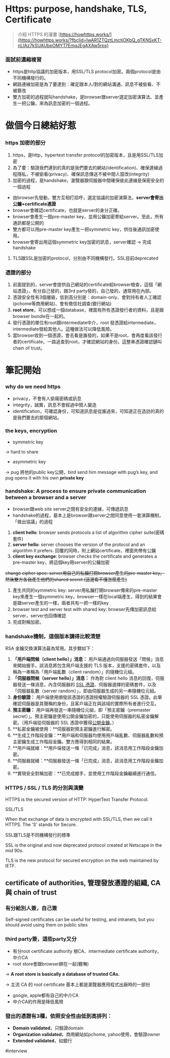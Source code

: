 # Https: purpose, handshake, TLS, Certificate

> 介紹 HTTPS 的漫畫
[https://howhttps.works/](https://howhttps.works/?fbclid=IwAR1ZTQztLmctiOKbQ_gTKNSxKT-nLIAz7kSUAUbpOMYT7EmqJEgAXAw5rps)
> 

### 面試前濃縮複習

- https是http協議的加密版本，用SSL/TLS protocol加密。兩個protocol是由不同機構發行的。
- 網路連線加密是為了要達到：確定跟本人/對的網站溝通、訊息不被偷看、不被篡改
- 雙方加密的過程就叫handshake，是browser跟server選定加密演算法、並產生一把公鑰，來為訊息加密的一個過程。

# 做個今日總結好惹

### https 加密的部分

1. https，是http，hypertext transfer protocol的加密版本，且是用SSL/TLS加密
2. 為了要：驗證我們連到的真的是我們要去的網站(identification)、確保連線過程隱私，不被偷看(privacy)、確保訊息傳送不被中間人竄改(integrity)
3. 加密的過程，是handshake，瀏覽器跟伺服器中間確保彼此連線是保密安全的一個過程
- 由browser先發動，雙方互相打招呼，選定協議的加密演算法，**server會寄出公鑰+certificate憑證**
- browser會確認certificate，也就是server的身分正確。
- browser會產生一個pre-master key，並用公鑰加密寄給server。至此，所有通訊都是公開的
- 雙方都可以用pre-master key產生一把symmetric key，供往後通訊加密使用。
- browser會寄出用這個symmetric key加密的訊息，server確認 → 完成handshake
1. TLS跟SSL是加密的protocol，分別由不同機構發行。SSL目前deprecated

### 憑證的部分

1. 前面提到的，server會提供自己網站的certificate給browser檢查，這個「網站憑證」，有分自己發的，跟3rd party發的，自己發的，通常用在內部。
2. 憑證安全性有3個層級，低到高分別是：domain-only、會對持有者人工確認(pchome等商用網站)、會有徵信社調查(銀行網站)
3. **root store**，可以想成一個database，裡面有所有憑證發行者的資料，且是跟browser bundle在一起的。
4. 發行憑證的單位有root跟intermediate中介，root 發憑證給intermediate，intermediate發給其他人。這種做法可以降低風險。
5. 當browser收到一個憑證，會去看是誰發的，如果不是root，會再度看該發行者的certificate，一路追查到root，才確認網站的身份。這整串憑證確認鏈叫chain of trust。

# 筆記開始

### why do we need https

- privacy，不會有人偷窺密碼或訊息
- integrity，誠實，訊息不會經過中間人變造
- identification，可確認身份，可知道訊息是從誰過來，可知道正在造訪的真的是我們要去的那個網站。

### the keys, encryption

- symmetric key

→ hard to share

- asymmetric key

→ pug 將他的public key公開，bird send him message with pug’s key, and pug opens it with his own **private key**

### handshake: A process to ensure private communication between a browser and a server

- browser跟web site server之間有安全的連線，可傳遞訊息
- handshake的過程，基本上是browser跟server之間同意使用一套演算機制，「做出協議」的過程
1. **client hello**: browser sends protocols a list of algorithm cipher suite(密碼套件)
2. **server hello**: server chooses the version of the protocol and an algorithm it prefers. 回覆的同時，附上網站certificate，裡面夾帶有公鑰
3. **client key exchange**: browser checks the certificate and generates a pre-master key，將這個key用server的公鑰加密

~~change cipher spec: server用自己的私鑰打開browser產生的pre-master key。然後雙方各自產生他們的shared secret (這邊看不懂怎麼產生)~~

1. 產生共同的symmetric key: server用私鑰打開browser傳來的pre-master key來產生一個symmetric key，browser一樣在local端產生，得到的結果會是跟server產生的一樣，兩者共有一把一樣的key
2. browser test and server test with shared key: browser先傳加密訊息給server，server也回傳確認
3. 完成對稱加密。

### handshake機制，這個版本講得比較清楚

[](https://www.cloudflare.com/zh-tw/learning/ssl/what-happens-in-a-tls-handshake/)

RSA 金鑰交換演算法最為常用。其步驟如下：

1. **「用戶端問候（client hello）」消息：** 用戶端通過向伺服器發送「問候」消息來開始握手。該消息將包含用戶端支援的 TLS 版本，支援的密碼套件，以及稱為一串稱為「用戶端亂數（client random）」的隨機位元組。
2. **「伺服器問候（server hello）」消息：** 作為對 client hello 消息的回復，伺服器發送一條消息，內含伺服器的 [SSL 憑證](https://www.cloudflare.com/learning/ssl/what-is-an-ssl-certificate/)、伺服器選擇的密碼套件，以及「伺服器亂數（server random）」，即由伺服器生成的另一串隨機位元組。
3. **身份驗證：** 用戶端使用頒發該憑證的憑證授權驗證伺服器的 SSL 憑證。此舉確認伺服器是其聲稱的身份，且客戶端正在與該域的實際所有者進行交互。
4. **預主密鑰：** 用戶端再發送一串隨機位元組，即「預主密鑰（premaster secret）」。預主密鑰是使用公開金鑰加密的，只能使用伺服器的私密金鑰解密。（用戶端從伺服器的 SSL 憑證中獲得[公開金鑰](https://www.cloudflare.com/learning/ssl/how-does-public-key-encryption-work/)。）
5. **私密金鑰被使用：**伺服器對預主密鑰進行解密。
6. **生成工作階段金鑰：**用戶端和伺服器均使用用戶端亂數、伺服器亂數和預主密鑰生成工作階段金鑰。雙方應得到相同的結果。
7. **用戶端就緒：**用戶端發送一條「已完成」消息，該消息用工作階段金鑰加密。
8. **伺服器就緒：**伺服器發送一條「已完成」消息，該消息用工作階段金鑰加密。
9. **實現安全對稱加密：**已完成握手，並使用工作階段金鑰繼續進行通信。

### HTTPS / SSL / TLS 的分別與演變

HTTPS is the secured version of HTTP: HyperText Transfer Protocol.

SSL/TLS

When that exchange of data is encrypted with SSL/TLS, then we call it HTTPS. The 'S' stands for Secure.

SSL跟TLS是不同機構發行的標準

SSL is the original and now deprecated protocol created at Netscape in the mid 90s.

TLS is the new protocol for secured encryption on the web maintained by IETF.

## certificate of authorities, 管理發放憑證的組織, CA與 chain of trust

### 有分給別人簽，自己簽

Self-signed certificates can be useful for testing, and intranets, but you should avoid using them on public sites

### third party簽，這些party又分

- 有分root certificate authority 根CA、intermediate certificate authority，中介CA
- root store會跟browser綁在一起(聽嘸)

→ **A root store is basically a database of trusted CAs.**

→ 主流 CA 的 root certificate 基本上都是瀏覽器應用程式出廠時的一部份

- google, apple都有自己的中介CA
- 中介CA的作用是降低風險

### 發出的憑證有3種，依照安全性由低到高排列：

- ****Domain validated****，只驗證domain
- ****Organization validated****，商用網站如pchome, yahoo使用，會驗證owner
- ****Extended validated****，如銀行


#interview
